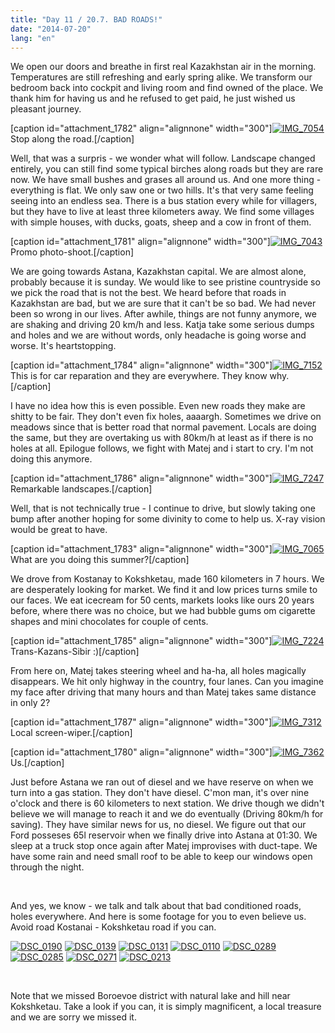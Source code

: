 ```yaml
---
title: "Day 11 / 20.7. BAD ROADS!"
date: "2014-07-20"
lang: "en"
---
```


We open our doors and breathe in first real Kazakhstan air in the morning. Temperatures are still refreshing and early spring alike. We transform our bedroom back into cockpit and living room and find owned of the place. We thank him for having us and he refused to get paid, he just wished us pleasant journey.

\[caption id="attachment\_1782" align="alignnone" width="300"\][![IMG_7054](images/IMG_7054-300x200.jpg)](http://gremovmongolijo.com/wp-content/uploads/2014/07/IMG_7054.jpg) Stop along the road.\[/caption\]

Well, that was a surpris - we wonder what will follow. Landscape changed entirely, you can still find some typical birches along roads but they are rare now. We have small bushes and grases all around us. And one more thing - everything is flat. We only saw one or two hills. It's that very same feeling seeing into an endless sea. There is a bus station every while for villagers, but they have to live at least three kilometers away. We find some villages with simple houses, with ducks, goats, sheep and a cow in front of them.

\[caption id="attachment\_1781" align="alignnone" width="300"\][![IMG_7043](images/IMG_7043-300x200.jpg)](http://gremovmongolijo.com/wp-content/uploads/2014/07/IMG_7043.jpg) Promo photo-shoot.\[/caption\]

We are going towards Astana, Kazakhstan capital. We are almost alone, probably because it is sunday. We would like to see pristine countryside so we pick the road that is not the best. We heard before that roads in Kazakhstan are bad, but we are sure that it can't be so bad. We had never been so wrong in our lives. After awhile, things are not funny anymore, we are shaking and driving 20 km/h and less. Katja take some serious dumps and holes and we are without words, only headache is going worse and worse. It's heartstopping.

\[caption id="attachment\_1784" align="alignnone" width="300"\][![IMG_7152](images/IMG_7152-300x200.jpg)](http://gremovmongolijo.com/wp-content/uploads/2014/07/IMG_7152.jpg) This is for car reparation and they are everywhere. They know why.\[/caption\]

I have no idea how this is even possible. Even new roads they make are shitty to be fair. They don't even fix holes, aaaargh. Sometimes we drive on meadows since that is better road that normal pavement. Locals are doing the same, but they are overtaking us with 80km/h at least as if there is no holes at all. Epilogue follows, we fight with Matej and i start to cry. I'm not doing this anymore.

\[caption id="attachment\_1786" align="alignnone" width="300"\][![IMG_7247](images/IMG_7247-300x200.jpg)](http://gremovmongolijo.com/wp-content/uploads/2014/07/IMG_7247.jpg) Remarkable landscapes.\[/caption\]

Well, that is not technically true - I continue to drive, but slowly taking one bump after another hoping for some divinity to come to help us. X-ray vision would be great to have.

\[caption id="attachment\_1783" align="alignnone" width="300"\][![IMG_7065](images/IMG_7065-300x200.jpg)](http://gremovmongolijo.com/wp-content/uploads/2014/07/IMG_7065.jpg) What are you doing this summer?\[/caption\]

We drove from Kostanay to Kokshketau, made 160 kilometers in 7 hours. We are desperately looking for market. We find it and low prices turns smile to our faces. We eat icecream for 50 cents, markets looks like ours 20 years before, where there was no choice, but we had bubble gums om cigarette shapes and mini chocolates for couple of cents.

\[caption id="attachment\_1785" align="alignnone" width="300"\][![IMG_7224](images/IMG_7224-300x200.jpg)](http://gremovmongolijo.com/wp-content/uploads/2014/07/IMG_7224.jpg) Trans-Kazans-Sibir :)\[/caption\]

From here on, Matej takes steering wheel and ha-ha, all holes magically disappears. We hit only highway in the country, four lanes. Can you imagine my face after driving that many hours and than Matej takes same distance in only 2?

\[caption id="attachment\_1787" align="alignnone" width="300"\][![IMG_7312](images/IMG_7312-300x200.jpg)](http://gremovmongolijo.com/wp-content/uploads/2014/07/IMG_7312.jpg) Local screen-wiper.\[/caption\]

\[caption id="attachment\_1780" align="alignnone" width="300"\][![IMG_7362](images/IMG_7362-300x200.jpg)](http://gremovmongolijo.com/wp-content/uploads/2014/07/IMG_7362.jpg) Us.\[/caption\]

Just before Astana we ran out of diesel and we have reserve on when we turn into a gas station. They don't have diesel. C'mon man, it's over nine o'clock and there is 60 kilometers to next station. We drive though we didn't believe we will manage to reach it and we do eventually (Driving 80km/h for saving). They have similar news for us, no diesel. We figure out that our Ford posseses 65l reservoir when we finally drive into Astana at 01:30. We sleep at a truck stop once again after Matej improvises with duct-tape. We have some rain and need small roof to be able to keep our windows open through the night.

 

And yes, we know - we talk and talk about that bad conditioned roads, holes everywhere. And here is some footage for you to even believe us. Avoid road Kostanai - Kokshketau road if you can.

[![DSC_0190](images/DSC_0190-300x200.jpg)](http://gremovmongolijo.com/wp-content/uploads/2014/07/DSC_0190.jpg) [![DSC_0139](images/DSC_0139-300x200.jpg)](http://gremovmongolijo.com/wp-content/uploads/2014/07/DSC_0139.jpg) [![DSC_0131](images/DSC_0131-300x200.jpg)](http://gremovmongolijo.com/wp-content/uploads/2014/07/DSC_0131.jpg) [![DSC_0110](images/DSC_0110-300x200.jpg)](http://gremovmongolijo.com/wp-content/uploads/2014/07/DSC_0110.jpg) [![DSC_0289](images/DSC_02891-300x200.jpg)](http://gremovmongolijo.com/wp-content/uploads/2014/07/DSC_02891.jpg) [![DSC_0285](images/DSC_0285-300x200.jpg)](http://gremovmongolijo.com/wp-content/uploads/2014/07/DSC_0285.jpg) [![DSC_0271](images/DSC_0271-300x200.jpg)](http://gremovmongolijo.com/wp-content/uploads/2014/07/DSC_0271.jpg) [![DSC_0213](images/DSC_0213-300x200.jpg)](http://gremovmongolijo.com/wp-content/uploads/2014/07/DSC_0213.jpg)

 

Note that we missed Boroevoe district with natural lake and hill near Kokshketau. Take a look if you can, it is simply magnificent, a local treasure and we are sorry we missed it.
